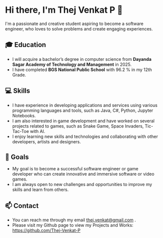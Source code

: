 # Hi there, I'm **Thej Venkat P** 👋

I'm a passionate and creative student aspiring to become a software engineer, who loves to solve problems and create engaging experiences.

## 🎓 Education

- I will acquire a bachelor’s degree in computer science from **Dayanda Sagar Academy of Technology and Management** in 2025.
- I have completed **BGS National Public School** with 96.2 % in my 12th Grade.

## 💻 Skills

- I have experience in developing applications and services using various programming languages and tools, such as Java, C#, Python, Jupyter Notebooks.
- I am also interested in game development and have worked on several projects related to games, such as Snake Game, Space Invaders, Tic-Tac-Toe with AI.
- I enjoy learning new skills and technologies and collaborating with other developers, artists and designers.

## 🚀 Goals

- My goal is to become a successful software engineer or game developer who can create innovative and immersive software or video games.
- I am always open to new challenges and opportunities to improve my skills and learn from others.

## 📫 Contact

- You can reach me through my email thej.venkat@gmail.com .
- Please visit my Github page to view my Projects and Works: https://github.com/Thej-Venkat-P


<!---
Thej-Venkat-P/Thej-Venkat-P is a ✨ special ✨ repository because its `README.md` (this file) appears on your GitHub profile.
You can click the Preview link to take a look at your changes.
--->
